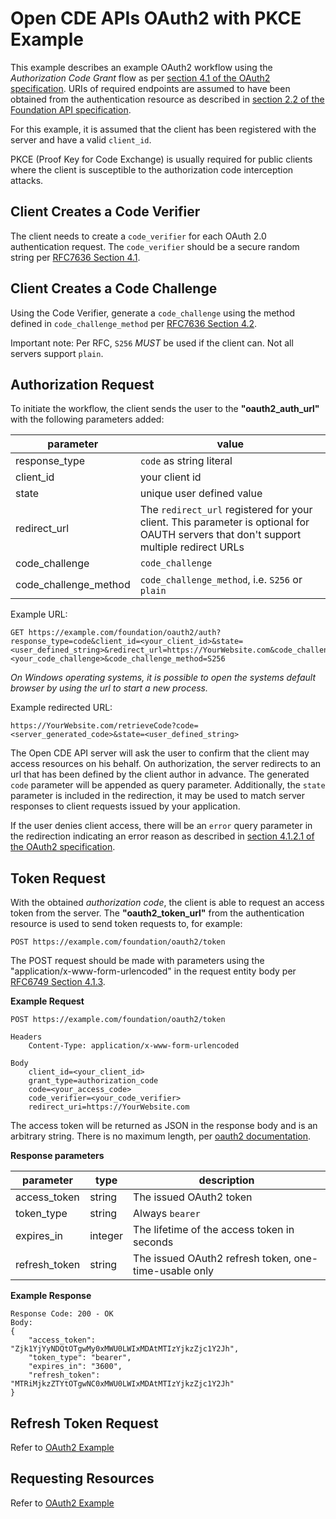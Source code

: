 # Open CDE APIs OAuth2 with PKCE Example

This example describes an example OAuth2 workflow using the _Authorization Code Grant_ flow as per [section 4.1 of the OAuth2 specification](https://tools.ietf.org/html/rfc6749#section-4.1). URIs of required endpoints are assumed to have been obtained from the authentication resource as described in [section 2.2 of the Foundation API specification](README.md#221-obtaining-authentication-information).

For this example, it is assumed that the client has been registered with the server and have a valid `client_id`.

PKCE (Proof Key for Code Exchange) is usually required for public clients where the client is susceptible to the authorization code interception attacks.

## Client Creates a Code Verifier
The client needs to create a `code_verifier` for each OAuth 2.0 authentication request. The `code_verifier` should be a secure random string per [RFC7636 Section 4.1](https://www.rfc-editor.org/rfc/rfc7636#section-4.1). 

## Client Creates a Code Challenge
Using the Code Verifier, generate a `code_challenge` using the method defined in `code_challenge_method` per [RFC7636 Section 4.2](https://www.rfc-editor.org/rfc/rfc7636#section-4.2).

Important note: Per RFC, `S256` _MUST_ be used if the client can. Not all servers support `plain`.

## Authorization Request

To initiate the workflow, the client sends the user to the **"oauth2\_auth_url"** with the following parameters added:

|parameter| value                                                                                                                                 |
|-------------|---------------------------------------------------------------------------------------------------------------------------------------|
|response_type| `code` as string literal                                                                                                              | 
|client_id| your client id                                                                                                                        |
|state| unique user defined value                                                                                                             |
|redirect_url| The `redirect_url` registered for your client. This parameter is optional for OAUTH servers that don't support multiple redirect URLs |
|code_challenge| `code_challenge`                                                                                                                      |
|code_challenge_method| `code_challenge_method`, i.e. `S256` or `plain`                        |

Example URL:

    GET https://example.com/foundation/oauth2/auth?response_type=code&client_id=<your_client_id>&state=<user_defined_string>&redirect_url=https://YourWebsite.com&code_challenge=<your_code_challenge>&code_challenge_method=S256

_On Windows operating systems, it is possible to open the systems default browser by using the url to start a new process._

Example redirected URL:

    https://YourWebsite.com/retrieveCode?code=<server_generated_code>&state=<user_defined_string>

The Open CDE API server will ask the user to confirm that the client may access resources on his behalf. On authorization, the server redirects to an url that has been defined by the client author in advance. The generated `code` parameter will be appended as query parameter. Additionally, the `state` parameter is included in the redirection, it may be used to match server responses to client requests issued by your application.

If the user denies client access, there will be an `error` query parameter in the redirection indicating an error reason as described in [section 4.1.2.1 of the OAuth2 specification](https://tools.ietf.org/html/rfc6749#section-4.1.2.1).

## Token Request

With the obtained _authorization code_, the client is able to request an access token from the server. The  **"oauth2\_token_url"** from the authentication resource is used to send token requests to, for example:

    POST https://example.com/foundation/oauth2/token

The POST request should be made with parameters using the "application/x-www-form-urlencoded" in the request entity body per [RFC6749 Section 4.1.3](https://www.rfc-editor.org/rfc/rfc6749#section-4.1.3).

**Example Request**

    POST https://example.com/foundation/oauth2/token

    Headers
        Content-Type: application/x-www-form-urlencoded
    
    Body
        client_id=<your_client_id>
        grant_type=authorization_code
        code=<your_access_code>
        code_verifier=<your_code_verifier>
        redirect_uri=https://YourWebsite.com

The access token will be returned as JSON in the response body and is an arbitrary string. There is no maximum length, per [oauth2 documentation](https://tools.ietf.org/html/rfc6749#section-1.4).

**Response parameters**

|parameter|type|description|
|---------|----|-----------|
|access_token|string|The issued OAuth2 token|
|token_type|string|Always `bearer`|
|expires_in|integer|The lifetime of the access token in seconds|
|refresh_token|string|The issued OAuth2 refresh token, one-time-usable only|

**Example Response**

    Response Code: 200 - OK
    Body:
    {
        "access_token": "Zjk1YjYyNDQtOTgwMy0xMWU0LWIxMDAtMTIzYjkzZjc1Y2Jh",
        "token_type": "bearer",
        "expires_in": "3600",
        "refresh_token": "MTRiMjkzZTYtOTgwNC0xMWU0LWIxMDAtMTIzYjkzZjc1Y2Jh"
    }

## Refresh Token Request

Refer to [OAuth2 Example](OAuth2Examples.md)

## Requesting Resources

Refer to [OAuth2 Example](OAuth2Examples.md)
